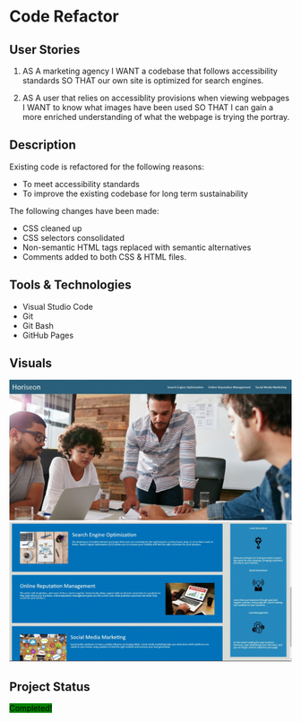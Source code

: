 # Code Refactor

## User Stories

1. AS A marketing agency
I WANT a codebase that follows accessibility standards
SO THAT our own site is optimized for search engines.

2. AS A user that relies on accessiblity provisions when viewing webpages I WANT to know what images have been used SO THAT I can gain a more enriched understanding of what the webpage is trying the portray.

## Description

Existing code is refactored for the following reasons:
* To meet accessibility standards
* To improve the existing codebase for long term sustainability 

The following changes have been made: 
* CSS cleaned up
* CSS selectors consolidated
* Non-semantic HTML tags replaced with semantic alternatives
* Comments added to both CSS & HTML files.

## Tools & Technologies 

* Visual Studio Code
* Git 
* Git Bash
* GitHub Pages

## Visuals

![Upper Webpage](/Week1/assets/images/Visual1.gif)
![Lower Webpage](/Week1/assets/images/Visual2.gif)

## Project Status

<mark style="background-color: green">Completed!</mark>







